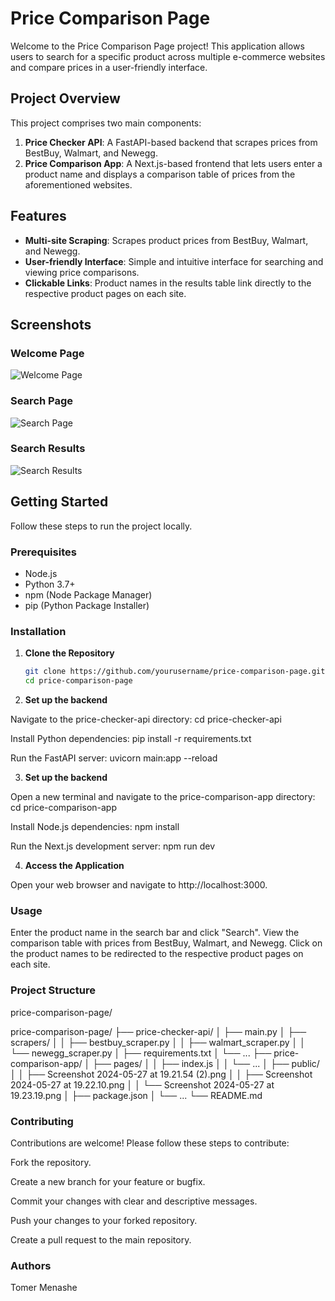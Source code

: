 # Price Comparison Page

Welcome to the Price Comparison Page project! This application allows users to search for a specific product across multiple e-commerce websites and compare prices in a user-friendly interface.

## Project Overview

This project comprises two main components:

1. **Price Checker API**: A FastAPI-based backend that scrapes prices from BestBuy, Walmart, and Newegg.
2. **Price Comparison App**: A Next.js-based frontend that lets users enter a product name and displays a comparison table of prices from the aforementioned websites.

## Features

- **Multi-site Scraping**: Scrapes product prices from BestBuy, Walmart, and Newegg.
- **User-friendly Interface**: Simple and intuitive interface for searching and viewing price comparisons.
- **Clickable Links**: Product names in the results table link directly to the respective product pages on each site.

## Screenshots

### Welcome Page
![Welcome Page](./public/Screenshot%202024-05-27%20at%2019.21.54%20(2).png)

### Search Page
![Search Page](./public/Screenshot%202024-05-27%20at%2019.22.10.png)

### Search Results
![Search Results](./public/Screenshot%202024-05-27%20at%2019.23.19.png)

## Getting Started

Follow these steps to run the project locally.

### Prerequisites

- Node.js
- Python 3.7+
- npm (Node Package Manager)
- pip (Python Package Installer)

### Installation

1. **Clone the Repository**

   ```sh
   git clone https://github.com/yourusername/price-comparison-page.git
   cd price-comparison-page
   
2. **Set up the backend**

Navigate to the price-checker-api directory:
cd price-checker-api

Install Python dependencies:
pip install -r requirements.txt

Run the FastAPI server:
uvicorn main:app --reload

3. **Set up the backend**

Open a new terminal and navigate to the price-comparison-app directory:
cd price-comparison-app

Install Node.js dependencies:
npm install

Run the Next.js development server:
npm run dev

4. **Access the Application**

Open your web browser and navigate to http://localhost:3000.

### Usage
Enter the product name in the search bar and click "Search".
View the comparison table with prices from BestBuy, Walmart, and Newegg.
Click on the product names to be redirected to the respective product pages on each site.


### Project Structure
price-comparison-page/

price-comparison-page/
├── price-checker-api/
│   ├── main.py
│   ├── scrapers/
│   │   ├── bestbuy_scraper.py
│   │   ├── walmart_scraper.py
│   │   └── newegg_scraper.py
│   ├── requirements.txt
│   └── ...
├── price-comparison-app/
│   ├── pages/
│   │   ├── index.js
│   │   └── ...
│   ├── public/
│   │   ├── Screenshot 2024-05-27 at 19.21.54 (2).png
│   │   ├── Screenshot 2024-05-27 at 19.22.10.png
│   │   └── Screenshot 2024-05-27 at 19.23.19.png
│   ├── package.json
│   └── ...
└── README.md


### Contributing
Contributions are welcome! Please follow these steps to contribute:

Fork the repository.

Create a new branch for your feature or bugfix.

Commit your changes with clear and descriptive messages.

Push your changes to your forked repository.

Create a pull request to the main repository.

### Authors
Tomer Menashe
